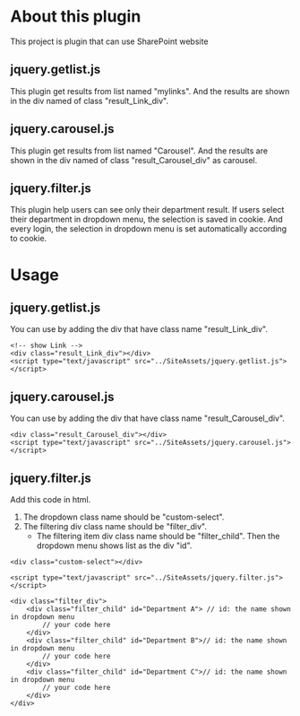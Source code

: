 # About this plugin
This project is plugin that can use SharePoint website

## jquery.getlist.js
This plugin get results from list named "mylinks".
And the results are shown in the div named of class "result_Link_div".

## jquery.carousel.js
This plugin get results from list named "Carousel".
And the results are shown in the div named of class "result_Carousel_div" as carousel.

## jquery.filter.js
This plugin help users can see only their department result.
If users select their department in dropdown menu, the selection is saved in cookie.
And every login, the selection in dropdown menu is set automatically according to cookie.

# Usage
## jquery.getlist.js
You can use by adding the div that have class name "result_Link_div".
```
<!-- show Link -->
<div class="result_Link_div"></div>
<script type="text/javascript" src="../SiteAssets/jquery.getlist.js"></script>
```

## jquery.carousel.js
You can use by adding the div that have class name "result_Carousel_div".
```
<div class="result_Carousel_div"></div>
<script type="text/javascript" src="../SiteAssets/jquery.carousel.js"></script>
```

## jquery.filter.js
Add this code in html.
1. The dropdown class name should be "custom-select".
2. The filtering div class name should be "filter_div".
    - The filtering item div class name should be "filter_child".
Then the dropdown menu shows list as the div "id".
```
<div class="custom-select"></div>

<script type="text/javascript" src="../SiteAssets/jquery.filter.js"></script>

<div class="filter_div">
    <div class="filter_child" id="Department A"> // id: the name shown in dropdown menu
        // your code here
    </div>
    <div class="filter_child" id="Department B">// id: the name shown in dropdown menu
        // your code here
    </div>
    <div class="filter_child" id="Department C">// id: the name shown in dropdown menu
        // your code here
    </div>
</div>
```
